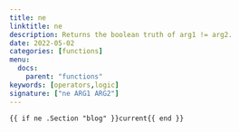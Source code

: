 ```yaml
---
title: ne
linktitle: ne
description: Returns the boolean truth of arg1 != arg2.
date: 2022-05-02
categories: [functions]
menu:
  docs:
    parent: "functions"
keywords: [operators,logic]
signature: ["ne ARG1 ARG2"]
---
```



```
{{ if ne .Section "blog" }}current{{ end }}
```
